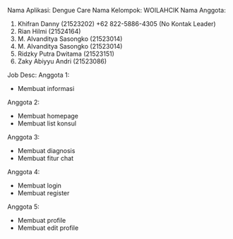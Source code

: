 
Nama Aplikasi:  Dengue Care
Nama Kelompok: WOILAHCIK
Nama Anggota:
1) Khifran Danny (21523202)  +62 822-5886-4305 (No Kontak Leader)
2) Rian Hilmi (21524164)
3) M. Alvanditya Sasongko (21523014)
3) M. Alvanditya Sasongko (21523014)
4) Ridzky Putra Dwitama (21523151)
5) Zaky Abiyyu Andri (21523086)


Job Desc:
Anggota 1:
 - Membuat informasi
   
Anggota 2:
 - Membuat homepage
 - Membuat list konsul

Anggota 3:
- Membuat diagnosis
- Membuat fitur chat

Anggota 4:
- Membuat login
- Membuat register

Anggota 5:
- Membuat profile
- Membuat edit profile 



